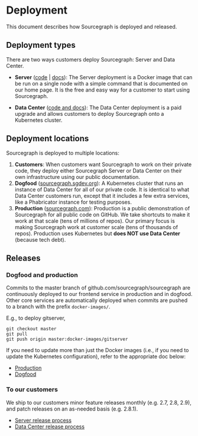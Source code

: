 # Deployment

This document describes how Sourcegraph is deployed and released.

## Deployment types

There are two ways customers deploy Sourcegraph: Server and Data Center.

* **Server** ([code](https://sourcegraph.sgdev.org/github.com/sourcegraph/sourcegraph/-/tree/cmd/server)
  | [docs](https://about.sourcegraph.com/docs)): The Server deployment is a Docker image that can be
  run on a single node with a simple command that is documented on our home page. It is the free and
  easy way for a customer to start using Sourcegraph.

* **Data Center** ([code and
  docs](https://sourcegraph.sgdev.org/github.com/sourcegraph/deploy-sourcegraph)): The Data Center
  deployment is a paid upgrade and allows customers to deploy Sourcegraph onto a Kubernetes cluster.


## Deployment locations

Sourcegraph is deployed to multiple locations:

1. **Customers**: When customers want Sourcegraph to work on their private code, they deploy either
   Sourcegraph Server or Data Center on their own infrastructure using our public documentation.
1. **Dogfood** ([sourcegraph.sgdev.org](https://sourcegraph.sgdev.org)): A Kubernetes cluster that
   runs an instance of Data Center for all of our private code. It is identical to what Data Center
   customers run, except that it includes a few extra services, like a Phabricator instance for
   testing purposes.
1. **Production** ([sourcegraph.com](https://sourcegraph.com)): Production is a public demonstration
   of Sourcegraph for all public code on GitHub. We take shortcuts to make it work at that scale
   (tens of millions of repos). Our primary focus is making Sourcegraph work at customer scale (tens
   of thousands of repos). Production uses Kubernetes but **does NOT use Data Center** (because tech
   debt).


## Releases

### Dogfood and production

Commits to the master branch of github.com/sourcegraph/sourcegraph are continuously deployed to our
frontend service in production and in dogfood. Other core services are automatically deployed when
commits are pushed to a branch with the prefix `docker-images/`.

E.g., to deploy gitserver,
  ```
  git checkout master
  git pull
  git push origin master:docker-images/gitserver
  ```

If you need to update more than just the Docker images (i.e., if you need to update the
Kubernetes configuration), refer to the appropriate doc below:

* [Production](https://github.com/sourcegraph/infrastructure/blob/master/kubernetes/README.prod.md)
* [Dogfood](https://github.com/sourcegraph/infrastructure/blob/master/datacenter/README.md#updating-a-live-cluster-including-dogfood)


### To our customers

We ship to our customers minor feature releases monthly (e.g. 2.7, 2.8, 2.9), and patch releases on an as-needed basis (e.g. 2.8.1).

* [Server release process](https://sourcegraph.sgdev.org/github.com/sourcegraph/sourcegraph/-/blob/cmd/server/README.md)
* [Data Center release process](https://sourcegraph.com/github.com/sourcegraph/deploy-sourcegraph/-/blob/README.dev.md)

